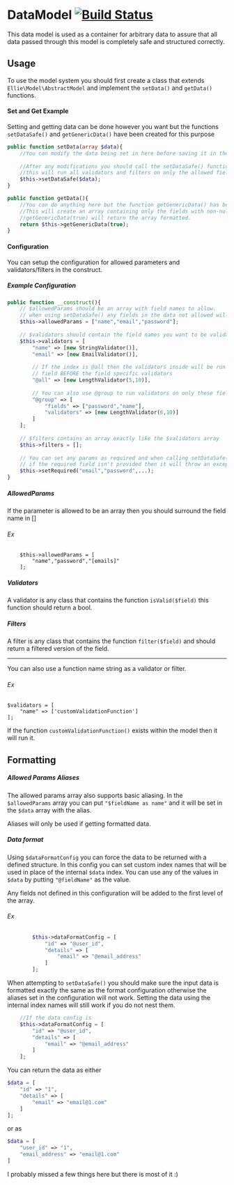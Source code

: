# DataModel [![Build Status](https://travis-ci.org/Ellie42/DataModel.svg)](https://travis-ci.org/Ellie42/DataModel)
This data model is used as a container for arbitrary data to assure that all data passed through this model is completely safe and structured correctly.


## Usage
To use the model system you should first create a class that extends `Ellie\Model\AbstractModel`
and implement the `setData()` and `getData()` functions.

#### Set and Get Example 
Setting and getting data can be done however you want but the functions `setDataSafe()` and `getGenericData()` have been created for this purpose
``` php
public function setData(array $data){
    //You can modify the data being set in here before saving it in the model
    
    //After any modifications you should call the setDataSafe() function with the data
    //this will run all validators and filters on only the allowed fields
    $this->setDataSafe($data);
}

public function getData(){
    //You can do anything here but the function getGenericData() has been provided.
    //This will create an array containing only the fields with non-null values
    //getGenericData(true) will return the array formatted.
    return $this->getGenericData(true);
}
```

#### Configuration
You can setup the configuration for allowed parameters and validators/filters in the construct.
##### Example Configuration
``` php
public function __construct(){
    // $allowedParams should be an array with field names to allow.
    // when using setDataSafe() any fields in the data not allowed will be ignored.
    $this->allowedParams = ["name","email","password"];
    
    // $validators should contain the field names you want to be validated
    $this->validators = [
        "name" => [new StringValidator()],
        "email" => [new EmailValidator()],
        
        // If the index is @all then the validators inside will be run on every 
        // field BEFORE the field specific validators
        "@all" => [new LengthValidator(5,10)],
        
        // You can also use @group to run validators on only these fields
        "@group" => [
            "fields" => ["password","name"],
            "validators" => [new LengthValidator(6,10)]
        ]
    ];
    
    // $filters contains an array exactly like the $validators array
    $this->filters = [];
    
    // You can set any params as required and when calling setDataSafe() 
    // if the required field isn't provided then it will throw an exception
    $this->setRequired("email","password",...);
}
````
##### AllowedParams
If the parameter is allowed to be an array then you should surround the field name in []
###### Ex
````
    $this->allowedParams = [
        "name","password","[emails]"
    ];
````
##### Validators
A validator is any class that contains the function `isValid($field)` this function should return a bool.

##### Filters
A filter is any class that contains the function `filter($field)` and should return a filtered version of the field.

---
You can also use a function name string as a validator or filter.
###### Ex
    $validators = [
        "name" => ['customValidationFunction']
    ];
If the function `customValidationFunction()` exists within the model then it will run it.

## Formatting
##### Allowed Params Aliases
The allowed params array also supports basic aliasing.
In the `$allowedParams` array you can put `"$fieldName as name"` and it will be set in the `$data` array with the alias.

Aliases will only be used if getting formatted data.

##### Data format
Using `$dataFormatConfig` you can force the data to be returned with a defined structure.
In this config you can set custom index names that will be used in place of the internal `$data` index.
You can use any of the values in `$data` by putting `"@fieldName"` as the value.

Any fields not defined in this configuration will be added to the first level of the array.

###### Ex
```` php
        $this->dataFormatConfig = [
            "id" => "@user_id",
            "details" => [
                "email" => "@email_address"
            ]
        ];
````

When attempting to `setDataSafe()` you should make sure the input data is formatted exactly the same as the format configuration otherwise the aliases set in the configuration will not work.
Setting the data using the internal index names will still work if you do not nest them.

```` php
    //If the data config is 
    $this->dataFormatConfig = [
        "id" => "@user_id",
        "details" => [
            "email" => "@email_address"
        ]
    ];
````
You can return the data as either
```` php
$data = [
    "id" => "1",
    "details" => [
        "email" => "email@1.com"
    ]
];
````
or as 
```` php
$data = [
    "user_id" => "1",
    "email_address" => "email@1.com"
]
````

I probably missed a few things here but there is most of it :)

